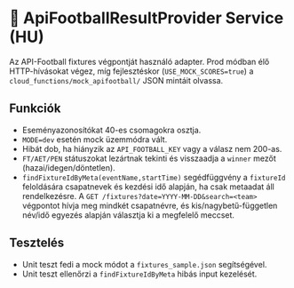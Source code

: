 # 🏁 ApiFootballResultProvider Service (HU)

Az API-Football fixtures végpontját használó adapter. Prod módban élő HTTP-hívásokat végez, míg fejlesztéskor (`USE_MOCK_SCORES=true`) a `cloud_functions/mock_apifootball/` JSON mintáit olvassa.

## Funkciók
- Eseményazonosítókat 40-es csomagokra osztja.
- `MODE=dev` esetén mock üzemmódra vált.
- Hibát dob, ha hiányzik az `API_FOOTBALL_KEY` vagy a válasz nem 200-as.
- `FT/AET/PEN` státuszokat lezártnak tekinti és visszaadja a `winner` mezőt (hazai/idegen/döntetlen).
- `findFixtureIdByMeta(eventName,startTime)` segédfüggvény a `fixtureId` feloldására csapatnevek és kezdési idő alapján, ha csak metaadat áll rendelkezésre. A `GET /fixtures?date=YYYY-MM-DD&search=<team>` végpontot hívja meg mindkét csapatnévre, és kis/nagybetű-független név/idő egyezés alapján választja ki a megfelelő meccset.

## Tesztelés
- Unit teszt fedi a mock módot a `fixtures_sample.json` segítségével.
- Unit teszt ellenőrzi a `findFixtureIdByMeta` hibás input kezelését.
